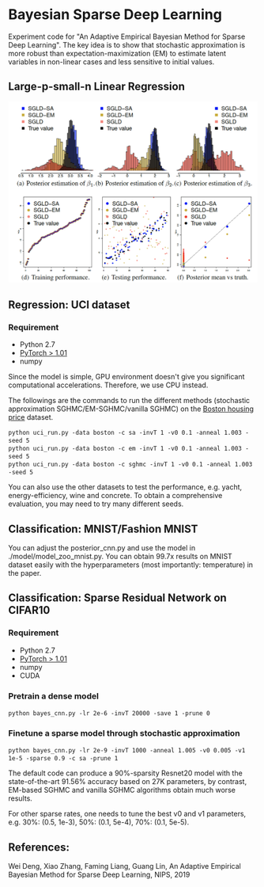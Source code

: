 # Bayesian Sparse Deep Learning
Experiment code for "An Adaptive Empirical Bayesian Method for Sparse Deep Learning". The key idea is to show that stochastic approximation is more robust than expectation-maximization (EM) to estimate latent variables in non-linear cases and less sensitive to initial values.

## Large-p-small-n Linear Regression

![GitHub Logo](/figures/lr_simulation.png)


## Regression: UCI dataset

### Requirement
* Python 2.7
* [PyTorch > 1.01](https://pytorch.org/)
* numpy

Since the model is simple, GPU environment doesn't give you significant computational accelerations. Therefore, we use CPU instead. 

The followings are the commands to run the different methods (stochastic approximation SGHMC/EM-SGHMC/vanilla SGHMC) on the [Boston housing price](https://www.kaggle.com/vikrishnan/boston-house-prices) dataset.
```{python}
python uci_run.py -data boston -c sa -invT 1 -v0 0.1 -anneal 1.003 -seed 5
python uci_run.py -data boston -c em -invT 1 -v0 0.1 -anneal 1.003 -seed 5
python uci_run.py -data boston -c sghmc -invT 1 -v0 0.1 -anneal 1.003 -seed 5
```

You can also use the other datasets to test the performance, e.g. yacht, energy-efficiency, wine and concrete. To obtain a comprehensive evaluation, you may need to try many different seeds.


## Classification: MNIST/Fashion MNIST

You can adjust the posterior_cnn.py and use the model in ./model/model_zoo_mnist.py. You can obtain 99.7x results on MNIST dataset easily with the hyperparameters (most importantly: temperature) in the paper.

## Classification: Sparse Residual Network on CIFAR10
### Requirement
* Python 2.7
* [PyTorch > 1.01](https://pytorch.org/)
* numpy
* CUDA

### Pretrain a dense model
```{python}
python bayes_cnn.py -lr 2e-6 -invT 20000 -save 1 -prune 0  
```

### Finetune a sparse model through stochastic approximation
```{python}
python bayes_cnn.py -lr 2e-9 -invT 1000 -anneal 1.005 -v0 0.005 -v1 1e-5 -sparse 0.9 -c sa -prune 1
```
The default code can produce a 90%-sparsity Resnet20 model with the state-of-the-art 91.56% accuracy based on 27K parameters, by contrast, EM-based SGHMC and vanilla SGHMC algorithms obtain much worse results.


For other sparse rates, one needs to tune the best v0 and v1 parameters, e.g. 30%: (0.5, 1e-3), 50%: (0.1, 5e-4), 70%: (0.1, 5e-5).



## References:

Wei Deng, Xiao Zhang, Faming Liang, Guang Lin, An Adaptive Empirical Bayesian Method for Sparse Deep Learning, NIPS, 2019
